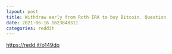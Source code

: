 ```yaml
--- 
layout: post 
title: Withdraw early from Roth IRA to buy Bitcoin. Question 
date: 2021-06-16 1623848311 
categories: reddit 
--- 
```

https://redd.it/o149dp